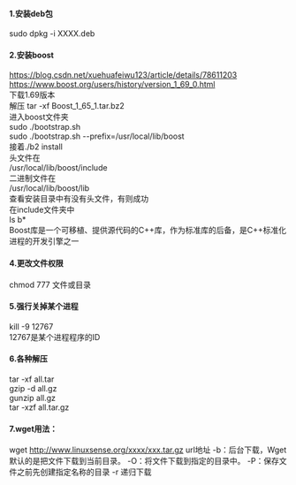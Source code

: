#### 1.安装deb包
sudo dpkg -i XXXX.deb


#### 2.安装boost
https://blog.csdn.net/xuehuafeiwu123/article/details/78611203  
https://www.boost.org/users/history/version_1_69_0.html  
下载1.69版本  
解压 tar -xf Boost_1_65_1.tar.bz2  
进入boost文件夹  
sudo ./bootstrap.sh  
sudo ./bootstrap.sh --prefix=/usr/local/lib/boost  
接着./b2 install  
头文件在  
/usr/local/lib/boost/include  
二进制文件在  
/usr/local/lib/boost/lib  
查看安装目录中有没有头文件，有则成功  
在include文件夹中  
ls b*  
Boost库是一个可移植、提供源代码的C++库，作为标准库的后备，是C++标准化进程的开发引擎之一  

#### 4.更改文件权限
chmod 777  文件或目录  

#### 5.强行关掉某个进程  
kill -9 12767  
12767是某个进程程序的ID  

#### 6.各种解压  
tar -xf all.tar  
gzip -d all.gz  
gunzip all.gz  
tar -xzf all.tar.gz  

#### 7.wget用法：  
wget http://www.linuxsense.org/xxxx/xxx.tar.gz url地址
-b：后台下载，Wget默认的是把文件下载到当前目录。
-O：将文件下载到指定的目录中。
-P：保存文件之前先创建指定名称的目录
-r 递归下载





